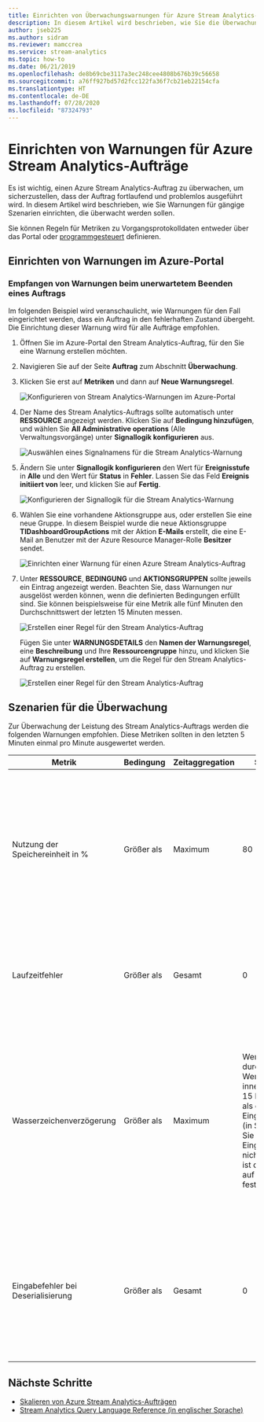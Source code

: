 ```yaml
---
title: Einrichten von Überwachungswarnungen für Azure Stream Analytics-Aufträge
description: In diesem Artikel wird beschrieben, wie Sie die Überwachung und Warnungen für Azure Stream Analytics-Aufträge mithilfe des Azure-Portals einrichten.
author: jseb225
ms.author: sidram
ms.reviewer: mamccrea
ms.service: stream-analytics
ms.topic: how-to
ms.date: 06/21/2019
ms.openlocfilehash: de8b69cbe3117a3ec248cee4808b676b39c56658
ms.sourcegitcommit: a76ff927bd57d2fcc122fa36f7cb21eb22154cfa
ms.translationtype: HT
ms.contentlocale: de-DE
ms.lasthandoff: 07/28/2020
ms.locfileid: "87324793"
---
```

# <a name="set-up-alerts-for-azure-stream-analytics-jobs"></a>Einrichten von Warnungen für Azure Stream Analytics-Aufträge

Es ist wichtig, einen Azure Stream Analytics-Auftrag zu überwachen, um sicherzustellen, dass der Auftrag fortlaufend und problemlos ausgeführt wird. In diesem Artikel wird beschrieben, wie Sie Warnungen für gängige Szenarien einrichten, die überwacht werden sollen. 

Sie können Regeln für Metriken zu Vorgangsprotokolldaten entweder über das Portal oder [programmgesteuert](https://code.msdn.microsoft.com/windowsazure/Receive-Email-Notifications-199e2c9a) definieren.

## <a name="set-up-alerts-in-the-azure-portal"></a>Einrichten von Warnungen im Azure-Portal
### <a name="get-alerted-when-a-job-stops-unexpectedly"></a>Empfangen von Warnungen beim unerwartetem Beenden eines Auftrags

Im folgenden Beispiel wird veranschaulicht, wie Warnungen für den Fall eingerichtet werden, dass ein Auftrag in den fehlerhaften Zustand übergeht. Die Einrichtung dieser Warnung wird für alle Aufträge empfohlen.

1. Öffnen Sie im Azure-Portal den Stream Analytics-Auftrag, für den Sie eine Warnung erstellen möchten.

2. Navigieren Sie auf der Seite **Auftrag** zum Abschnitt **Überwachung**.  

3. Klicken Sie erst auf **Metriken** und dann auf **Neue Warnungsregel**.

   ![Konfigurieren von Stream Analytics-Warnungen im Azure-Portal](./media/stream-analytics-set-up-alerts/stream-analytics-set-up-alerts.png)  

4. Der Name des Stream Analytics-Auftrags sollte automatisch unter **RESSOURCE** angezeigt werden. Klicken Sie auf **Bedingung hinzufügen**, und wählen Sie **All Administrative operations** (Alle Verwaltungsvorgänge) unter **Signallogik konfigurieren** aus.

   ![Auswählen eines Signalnamens für die Stream Analytics-Warnung](./media/stream-analytics-set-up-alerts/stream-analytics-condition-signal.png)  

5. Ändern Sie unter **Signallogik konfigurieren** den Wert für **Ereignisstufe** in **Alle** und den Wert für **Status** in **Fehler**. Lassen Sie das Feld **Ereignis initiiert von** leer, und klicken Sie auf **Fertig**.

   ![Konfigurieren der Signallogik für die Stream Analytics-Warnung](./media/stream-analytics-set-up-alerts/stream-analytics-configure-signal-logic.png) 

6. Wählen Sie eine vorhandene Aktionsgruppe aus, oder erstellen Sie eine neue Gruppe. In diesem Beispiel wurde die neue Aktionsgruppe **TIDashboardGroupActions** mit der Aktion **E-Mails** erstellt, die eine E-Mail an Benutzer mit der Azure Resource Manager-Rolle **Besitzer** sendet.

   ![Einrichten einer Warnung für einen Azure Stream Analytics-Auftrag](./media/stream-analytics-set-up-alerts/stream-analytics-add-group-email-action.png)

7. Unter **RESSOURCE**, **BEDINGUNG** und **AKTIONSGRUPPEN** sollte jeweils ein Eintrag angezeigt werden. Beachten Sie, dass Warnungen nur ausgelöst werden können, wenn die definierten Bedingungen erfüllt sind. Sie können beispielsweise für eine Metrik alle fünf Minuten den Durchschnittswert der letzten 15 Minuten messen.

   ![Erstellen einer Regel für den Stream Analytics-Auftrag](./media/stream-analytics-set-up-alerts/stream-analytics-create-alert-rule-2.png)

   Fügen Sie unter **WARNUNGSDETAILS** den **Namen der Warnungsregel**, eine **Beschreibung** und Ihre **Ressourcengruppe** hinzu, und klicken Sie auf **Warnungsregel erstellen**, um die Regel für den Stream Analytics-Auftrag zu erstellen.

   ![Erstellen einer Regel für den Stream Analytics-Auftrag](./media/stream-analytics-set-up-alerts/stream-analytics-create-alert-rule.png)
   
## <a name="scenarios-to-monitor"></a>Szenarien für die Überwachung

Zur Überwachung der Leistung des Stream Analytics-Auftrags werden die folgenden Warnungen empfohlen. Diese Metriken sollten in den letzten 5 Minuten einmal pro Minute ausgewertet werden.

|Metrik|Bedingung|Zeitaggregation|Schwellenwert|Korrekturmaßnahmen|
|-|-|-|-|-|
|Nutzung der Speichereinheit in %|Größer als|Maximum|80|Die SU-Nutzung in Prozent lässt sich durch mehrere Faktoren erhöhen. Sie können eine Skalierung mit Abfrageparallelisierung durchführen oder die Anzahl der Streamingeinheiten erhöhen. Weitere Informationen finden Sie unter [Nutzen der Parallelisierung von Abfragen in Azure Stream Analytics](stream-analytics-parallelization.md).|
|Laufzeitfehler|Größer als|Gesamt|0|Überprüfen Sie die Aktivitäts- oder Ressourcenprotokolle, und nehmen Sie entsprechende Änderungen an den Eingaben, der Abfrage oder den Ausgaben vor.|
|Wasserzeichenverzögerung|Größer als|Maximum|Wenn der durchschnittliche Wert dieser Metrik innerhalb der letzten 15 Minuten größer ist als die Toleranz für Eingangsverzögerung (in Sekunden). Wenn Sie die Toleranz für Eingangsverzögerung nicht geändert haben, ist der Standardwert auf 5 Sekunden festgelegt.|Versuchen Sie, die Anzahl der Streamingeinheiten zu erhöhen oder die Abfrage zu parallelisieren. Weitere Informationen zu Streamingeinheiten finden Sie unter [Übersicht über Streamingeinheiten und Informationen zu Anpassungen](stream-analytics-streaming-unit-consumption.md#how-many-sus-are-required-for-a-job). Weitere Informationen zur Parallelisierung der Abfrage finden Sie unter [Nutzen der Parallelisierung von Abfragen in Azure Stream Analytics](stream-analytics-parallelization.md).|
|Eingabefehler bei Deserialisierung|Größer als|Gesamt|0|Überprüfen Sie die Aktivitäts- oder Ressourcenprotokolle, und nehmen Sie entsprechende Änderungen an der Eingabe vor. Weitere Informationen zu Ressourcenprotokollen finden Sie unter [Problembehandlung bei Azure Stream Analytics mit Ressourcenprotokollen](stream-analytics-job-diagnostic-logs.md)|

## <a name="next-steps"></a>Nächste Schritte

* [Skalieren von Azure Stream Analytics-Aufträgen](stream-analytics-scale-jobs.md)
* [Stream Analytics Query Language Reference (in englischer Sprache)](https://docs.microsoft.com/stream-analytics-query/stream-analytics-query-language-reference)

